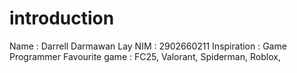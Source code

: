 # introduction

Name : Darrell Darmawan Lay
NIM : 2902660211
Inspiration : Game Programmer
Favourite game : FC25, Valorant, Spiderman, Roblox,
